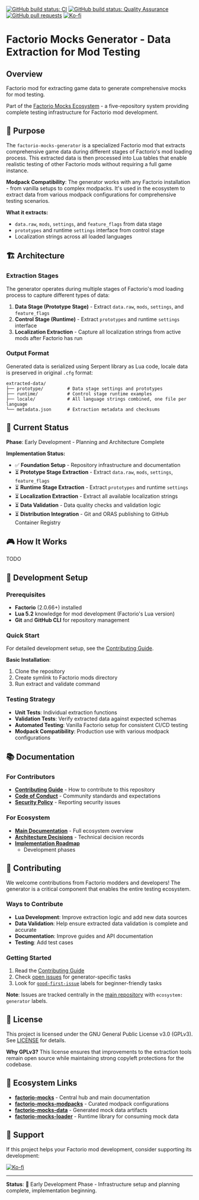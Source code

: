 [![GitHub build status: CI](https://img.shields.io/github/actions/workflow/status/QuingKhaos/factorio-mocks-generator/ci.yml?branch=main&label=CI&style=for-the-badge)](https://github.com/QuingKhaos/factorio-mocks-generator/actions/workflows/ci.yml)
[![GitHub build status: Quality Assurance](https://img.shields.io/github/actions/workflow/status/QuingKhaos/factorio-mocks-generator/qa.yml?branch=main&label=QA&style=for-the-badge)](https://github.com/QuingKhaos/factorio-mocks-generator/actions/workflows/qa.yml)
[![GitHub pull requests](https://img.shields.io/github/issues-pr/QuingKhaos/factorio-mocks-generator?label=Pull%20Requests&style=for-the-badge)](https://github.com/QuingKhaos/factorio-mocks-generator/pulls)
[![Ko-fi](https://img.shields.io/badge/Ko--fi-support%20me-hotpink?logo=kofi&logoColor=white&style=for-the-badge)](https://ko-fi.com/quingkhaos)

# Factorio Mocks Generator - Data Extraction for Mod Testing

## Overview

Factorio mod for extracting game data to generate comprehensive mocks for mod testing.

Part of the [Factorio Mocks Ecosystem](https://github.com/QuingKhaos/factorio-mocks) - a five-repository system
providing complete testing infrastructure for Factorio mod development.

## 🎯 Purpose

The `factorio-mocks-generator` is a specialized Factorio mod that extracts comprehensive game data during different
stages of Factorio's mod loading process. This extracted data is then processed into Lua tables that enable
realistic testing of other Factorio mods without requiring a full game instance.

**Modpack Compatibility**: The generator works with any Factorio installation - from vanilla setups to complex modpacks.
It's used in the ecosystem to extract data from various modpack configurations for comprehensive testing scenarios.

**What it extracts:**

- `data.raw`, `mods`, `settings`, and `feature_flags` from data stage
- `prototypes` and runtime `settings` interface from control stage
- Localization strings across all loaded languages

## 🏗️ Architecture

### Extraction Stages

The generator operates during multiple stages of Factorio's mod loading process to capture different types of data:

1. **Data Stage (Prototype Stage)** - Extract `data.raw`, `mods`, `settings`, and `feature_flags`
2. **Control Stage (Runtime)** - Extract `prototypes` and runtime `settings` interface
3. **Localization Extraction** - Capture all localization strings from active mods after Factorio has run

### Output Format

Generated data is serialized using Serpent library as Lua code, locale data is preserved in original `.cfg` format:

```text
extracted-data/
├── prototype/         # Data stage settings and prototypes
├── runtime/           # Control stage runtime examples
├── locale/            # All language strings combined, one file per language
└── metadata.json      # Extraction metadata and checksums
```

## 🚀 Current Status

**Phase**: Early Development - Planning and Architecture Complete

**Implementation Status:**

- ✅ **Foundation Setup** - Repository infrastructure and documentation
- ⏳ **Prototype Stage Extraction** - Extract `data.raw`, `mods`, `settings`, `feature_flags`
- ⏳ **Runtime Stage Extraction** - Extract `prototypes` and runtime `settings`
- ⏳ **Localization Extraction** - Extract all available localization strings
- ⏳ **Data Validation** - Data quality checks and validation logic
- ⏳ **Distribution Integration** - Git and ORAS publishing to GitHub Container Registry

## 🎮 How It Works

TODO

## 🔧 Development Setup

### Prerequisites

- **Factorio** (2.0.66+) installed
- **Lua 5.2** knowledge for mod development (Factorio's Lua version)
- **Git** and **GitHub CLI** for repository management

### Quick Start

For detailed development setup, see the [Contributing Guide](CONTRIBUTING.md#development-environment-setup).

**Basic Installation**:

1. Clone the repository
2. Create symlink to Factorio mods directory
3. Run extract and validate command

### Testing Strategy

- **Unit Tests**: Individual extraction functions
- **Validation Tests**: Verify extracted data against expected schemas
- **Automated Testing**: Vanilla Factorio setup for consistent CI/CD testing
- **Modpack Compatibility**: Production use with various modpack configurations

## 📚 Documentation

### For Contributors

- **[Contributing Guide](CONTRIBUTING.md)** - How to contribute to this repository
- **[Code of Conduct](CODE_OF_CONDUCT.md)** - Community standards and expectations
- **[Security Policy](SECURITY.md)** - Reporting security issues

### For Ecosystem

- **[Main Documentation](https://github.com/QuingKhaos/factorio-mocks)** - Full ecosystem overview
- **[Architecture Decisions](https://github.com/QuingKhaos/factorio-mocks/tree/main/planning/decisions)** - Technical
  decision records
- **[Implementation Roadmap](https://github.com/QuingKhaos/factorio-mocks/blob/main/planning/implementation-roadmap.md)**
  - Development phases

## 🤝 Contributing

We welcome contributions from Factorio modders and developers! The generator is a critical component that enables the
entire testing ecosystem.

### Ways to Contribute

- **Lua Development**: Improve extraction logic and add new data sources
- **Data Validation**: Help ensure extracted data validation is complete and accurate
- **Documentation**: Improve guides and API documentation
- **Testing**: Add test cases

### Getting Started

1. Read the [Contributing Guide](CONTRIBUTING.md)
2. Check [open issues](https://github.com/QuingKhaos/factorio-mocks/issues?q=is%3Aopen+label%3A%22ecosystem%3A+generator%22)
   for generator-specific tasks
3. Look for [`good-first-issue`](https://github.com/QuingKhaos/factorio-mocks/issues?q=is%3Aopen+label%3A%22good-first-issue%22+label%3A%22ecosystem%3A+generator%22)
   labels for beginner-friendly tasks

**Note**: Issues are tracked centrally in the [main repository](https://github.com/QuingKhaos/factorio-mocks/issues)
with `ecosystem: generator` labels.

## 📄 License

This project is licensed under the GNU General Public License v3.0 (GPLv3). See [LICENSE](LICENSE) for details.

**Why GPLv3?** This license ensures that improvements to the extraction tools remain open source while maintaining
strong copyleft protections for the codebase.

## 🔗 Ecosystem Links

- **[factorio-mocks](https://github.com/QuingKhaos/factorio-mocks)** - Central hub and main documentation
- **[factorio-mocks-modpacks](https://github.com/QuingKhaos/factorio-mocks-modpacks)** - Curated modpack configurations
- **[factorio-mocks-data](https://github.com/QuingKhaos/factorio-mocks-data)** - Generated mock data artifacts
- **[factorio-mocks-loader](https://github.com/QuingKhaos/factorio-mocks-loader)** - Runtime library for consuming
  mock data

## 💖 Support

If this project helps your Factorio mod development, consider supporting its development:

[![Ko-fi](https://img.shields.io/badge/Ko--fi-support%20this%20project-hotpink?logo=kofi&logoColor=white&style=for-the-badge)](https://ko-fi.com/quingkhaos)

---

**Status**: 🚧 Early Development Phase - Infrastructure setup and planning complete, implementation beginning.
